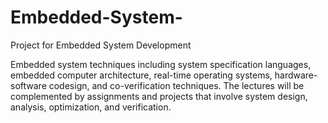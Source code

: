 # Embedded-System-
Project for Embedded System Development 

Embedded system techniques including system specification languages, embedded computer architecture, real-time operating systems, hardware-software codesign, and co-verification techniques. The lectures will be complemented by assignments and projects that involve system design, analysis, optimization, and verification.
